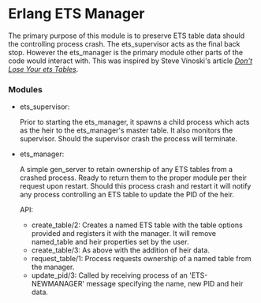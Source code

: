 # Erlang  ETS Manager

The primary purpose of this module is to preserve ETS table data should the controlling process crash. The ets_supervisor acts as the final back stop. However the ets_manager is the primary module other parts of the code would interact with. This was inspired by Steve Vinoski's article [_Don't Lose Your ets Tables_](http://steve.vinoski.net/blog/2011/03/23/dont-lose-your-ets-tables/).

### Modules
 - ets_supervisor: 

      Prior to starting the ets_manager, it spawns a child process which acts as the heir to the ets_manager's master table. It also monitors the supervisor. Should the supervisor crash the process will terminate.

 - ets_manager: 

      A simple gen_server to retain ownership of any ETS tables from a crashed process. Ready to return them to the proper module per their request upon restart. Should this process crash and restart it will notify any process controlling an ETS table to update the PID of the heir.

      API:
   - create_table/2: Creates a named ETS table with the table options provided and registers it with the manager. It will remove named_table and heir properties set by the user.
   - create_table/3: As above with the addition of heir data.
   - request_table/1: Process requests ownership of a named table from the manager.
   - update_pid/3: Called by receiving process of an 'ETS-NEWMANAGER' message specifying the name, new PID and heir data.
